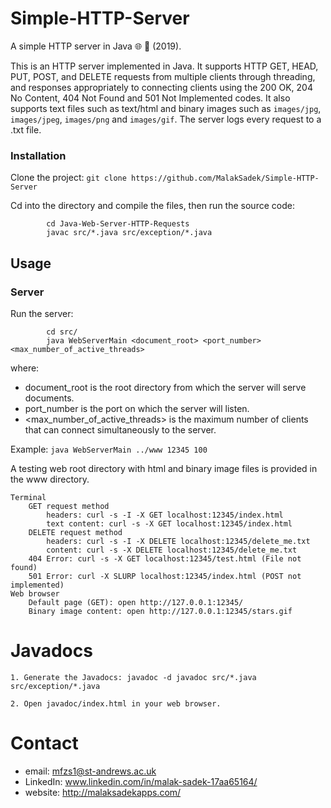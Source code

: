 # Simple-HTTP-Server

A simple HTTP server in Java 🌐 📂 (2019).

This is an HTTP server implemented in Java. It supports HTTP GET, HEAD, PUT, POST, and DELETE requests from multiple clients through threading, and responses appropriately to connecting clients using the 200 OK, 204 No Content, 404 Not Found and 501 Not Implemented codes. It also supports text files such as text/html and binary images such as `images/jpg`, `images/jpeg`, `images/png` and `images/gif`. The server logs every request to a .txt file.

### Installation

Clone the project: 
            `git clone https://github.com/MalakSadek/Simple-HTTP-Server`

Cd into the directory and compile the files, then run the source code:

            cd Java-Web-Server-HTTP-Requests
            javac src/*.java src/exception/*.java

## Usage

### Server

Run the server:

            cd src/
            java WebServerMain <document_root> <port_number> <max_number_of_active_threads>

where:

* document_root is the root directory from which the server will serve documents.
* port_number is the port on which the server will listen.
* <max_number_of_active_threads> is the maximum number of clients that can connect simultaneously to the server.

Example: `java WebServerMain ../www 12345 100`

A testing web root directory with html and binary image files is provided in the www directory.

    Terminal
        GET request method
            headers: curl -s -I -X GET localhost:12345/index.html
            text content: curl -s -X GET localhost:12345/index.html
        DELETE request method
            headers: curl -s -I -X DELETE localhost:12345/delete_me.txt
            content: curl -s -X DELETE localhost:12345/delete_me.txt
        404 Error: curl -s -X GET localhost:12345/test.html (File not found)
        501 Error: curl -X SLURP localhost:12345/index.html (POST not implemented)
    Web browser
        Default page (GET): open http://127.0.0.1:12345/
        Binary image content: open http://127.0.0.1:12345/stars.gif

# Javadocs

    1. Generate the Javadocs: javadoc -d javadoc src/*.java src/exception/*.java

    2. Open javadoc/index.html in your web browser.
    
    
# Contact

* email: mfzs1@st-andrews.ac.uk
* LinkedIn: www.linkedin.com/in/malak-sadek-17aa65164/
* website: http://malaksadekapps.com/

